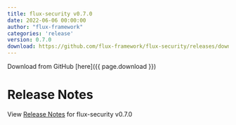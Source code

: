 ```yaml
---
title: flux-security v0.7.0
date: 2022-06-06 00:00:00
author: "flux-framework"
categories: 'release'
version: 0.7.0
download: https://github.com/flux-framework/flux-security/releases/download/v0.7.0/flux-security-0.7.0-1.t4.src.rpm
---
```


Download from GitHub [here]({{ page.download }})

# Release Notes

View [Release Notes](https://github.com/flux-framework/flux-security/blob/refs/tags/v0.7.0/NEWS.md) for flux-security v0.7.0
